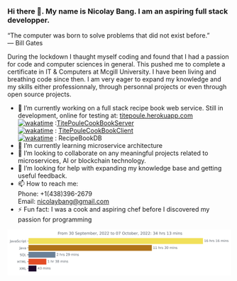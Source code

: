 ### Hi there 👋. My name is Nicolay Bang. I am an aspiring full stack developper.
“The computer was born to solve problems that did not exist before.” 
<br> — Bill Gates


 During the lockdown I thaught myself coding and found that I had a passion for code and computer sciences in general. This pushed me to complete a certificate in IT & Computers at Mcgill University. I have been living and breathing code since then. I am very eager to expand my knowledge and my skills either professionnaly, through personnal projects or even through open source projects.  



- 🔭 I’m currently working on a full stack recipe book web service. Still in development, online for testing at: <a href="http://titepoule.herokuapp.com/"> titepoule.herokuapp.com </a><br>
 <a href="https://wakatime.com/badge/user/3b84aa92-86e3-4c60-b2cf-2ddec57f3517/project/05ad1f54-b789-4e49-a9e1-e01881992ee5"><img src="https://wakatime.com/badge/user/3b84aa92-86e3-4c60-b2cf-2ddec57f3517/project/05ad1f54-b789-4e49-a9e1-e01881992ee5.svg" alt="wakatime"></a>
:<a href="https://gist.github.com/NicolayBang/76433a946fcd609f051046c6b09f08da">TitePouleCookBookServer</a>
<br><a href="https://wakatime.com/badge/user/3b84aa92-86e3-4c60-b2cf-2ddec57f3517/project/dcbfb145-6af7-4fcf-8a06-db0c90b2b341"><img src="https://wakatime.com/badge/user/3b84aa92-86e3-4c60-b2cf-2ddec57f3517/project/dcbfb145-6af7-4fcf-8a06-db0c90b2b341.svg" alt="wakatime"></a>
   : <a href="https://github.com/NicolayBang/TitePouleCookBookClient"> TitePouleCookBookClient </a>
   <br>
   <a href="https://wakatime.com/badge/user/3b84aa92-86e3-4c60-b2cf-2ddec57f3517/project/bc6efa30-b90a-4233-8645-8e2447d849aa"><img           src="https://wakatime.com/badge/user/3b84aa92-86e3-4c60-b2cf-2ddec57f3517/project/bc6efa30-b90a-4233-8645-8e2447d849aa.svg" alt="wakatime"></a> : RecipeBookDB
- 🌱 I’m currently learning microservice architecture
- 👯 I’m looking to collaborate on any meaningful projects related to microservices, AI or blockchain technology. 
- 🤔 I’m looking for help with expanding my knowledge base and getting useful feedback.
- 📫 How to reach me: 
     <br>Phone: +1(438)396-2679
     <br>Email: nicolaybang@gmail.com
- ⚡ Fun fact: I was a cook and aspiring chef before I discovered my passion for programming


<img
  src="https://github.com/NicolayBang/NicolayBang/blob/main/images/stat.svg"
  alt="Nicolay WakaTime Activity"
/>


